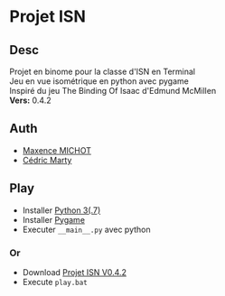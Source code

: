 # Projet ISN

## Desc
 Projet en binome pour la classe d'ISN en Terminal\
 Jeu en vue isométrique en python avec pygame\
 Inspiré du jeu The Binding Of Isaac d'Edmund McMillen\
 __Vers:__ 0.4.2

## Auth
 * [Maxence MICHOT](https://github.com/VokunGahrotLaas)
 * [Cédric Marty](https://github.com/cececoul)

## Play
 * Installer [Python 3(.7)](https://www.python.org/downloads/)
 * Installer [Pygame](https://www.pygame.org/wiki/GettingStarted)
 * Executer `__main__.py` avec python
### Or
 * Download [Projet ISN V0.4.2]()
 * Execute `play.bat`